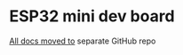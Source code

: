 # ESP32 mini dev board

[All docs moved to](https://github.com/srg74/ESP32-mini-SerKo) separate GitHub repo
